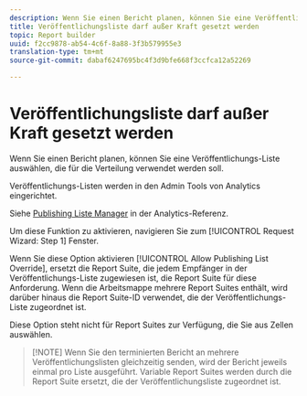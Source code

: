 ```yaml
---
description: Wenn Sie einen Bericht planen, können Sie eine Veröffentlichungs-Liste auswählen, die für die Verteilung verwendet werden soll.
title: Veröffentlichungsliste darf außer Kraft gesetzt werden
topic: Report builder
uuid: f2cc9878-ab54-4c6f-8a88-3f3b579955e3
translation-type: tm+mt
source-git-commit: dabaf6247695bc4f3d9bfe668f3ccfca12a52269

---
```



# Veröffentlichungsliste darf außer Kraft gesetzt werden

Wenn Sie einen Bericht planen, können Sie eine Veröffentlichungs-Liste auswählen, die für die Verteilung verwendet werden soll.

Veröffentlichungs-Listen werden in den Admin Tools von Analytics eingerichtet.

Siehe [Publishing Liste Manager](https://marketing.adobe.com/resources/help/de_DE/reference/publishing_list.html) in der Analytics-Referenz.

Um diese Funktion zu aktivieren, navigieren Sie zum [!UICONTROL Request Wizard: Step 1] Fenster.

Wenn Sie diese Option aktivieren [!UICONTROL Allow Publishing List Override], ersetzt die Report Suite, die jedem Empfänger in der Veröffentlichungs-Liste zugewiesen ist, die Report Suite für diese Anforderung. Wenn die Arbeitsmappe mehrere Report Suites enthält, wird darüber hinaus die Report Suite-ID verwendet, die der Veröffentlichungs-Liste zugeordnet ist.

Diese Option steht nicht für Report Suites zur Verfügung, die Sie aus Zellen auswählen.

>[!NOTE] Wenn Sie den terminierten Bericht an mehrere Veröffentlichungslisten gleichzeitig senden, wird der Bericht jeweils einmal pro Liste ausgeführt. Variable Report Suites werden durch die Report Suite ersetzt, die der Veröffentlichungsliste zugeordnet ist.

